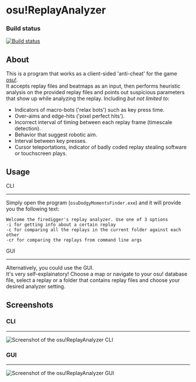 # osu!ReplayAnalyzer

### Build status
[![Build status](https://travis-ci.org/firedigger/osuReplayAnalyzer.svg?branch=master)](https://travis-ci.org/firedigger/osuReplayAnalyzer)

About
--
This is a program that works as a client-sided 'anti-cheat' for the game [osu!](https://osu.ppy.sh/).  
It accepts replay files and beatmaps as an input, then performs heuristic analysis on the provided replay files and points out suspicious parameters that show up while analyzing the replay. Including *but not limited to*:

* Indicators of macro-bots ('relax bots') such as key press time.
* Over-aims and edge-hits ('pixel perfect hits').
* Incorrect interval of timing between each replay frame (timescale detection).
* Behavior that suggest robotic aim.
* Interval between key presses.
* Cursor teleportations, indicator of badly coded replay stealing software or touchscreen plays.

Usage
--
CLI
___
Simply open the program (`osuDodgyMomentsFinder.exe`) and it will provide you the following text:

	Welcome the firedigger's replay analyzer. Use one of 3 options
	-i for getting info about a certain replay
	-c for comparing all the replays in the current folder against each other
	-cr for comparing the replays from command line args

GUI
___
Alternatively, you could use the GUI.  
It's very self-explainatory! Choose a map or navigate to your osu! database file, select a replay or a folder that contains replay files and choose your desired analyzer setting.

Screenshots
--
### CLI
___
![Screenshot of the osu!ReplayAnalyzer CLI](https://i.imgur.com/OEsGmpe.png)

### GUI
___
![Screenshot of the osu!ReplayAnalyzer GUI](https://i.imgur.com/cIrzSG0.png)